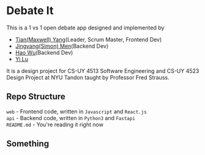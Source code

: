 # Debate It
This is a 1 vs 1 open debate app designed and implemented by
- [Tian(Maxwell) Yang](https://github.com/AlpacaMax)(Leader, Scrum Master, Frontend Dev)
- [Jingyang(Simon) Men](https://github.com/SimonMen65)(Backend Dev)
- [Hao Wu](https://github.com/flyhawk86)(Backend Dev)
- [Yi Lu](https://github.com/Leobrook121)

It is a design project for CS-UY 4513 Software Engineering and CS-UY 4523 Design Project at NYU Tandon taught by Professor Fred Strauss.

## Repo Structure

`web` - Frontend code, written in `Javascript` and `React.js`\
`api` - Backend code, written in `Python3` and `Fastapi`\
`README.md` - You're reading it right now

## Something
